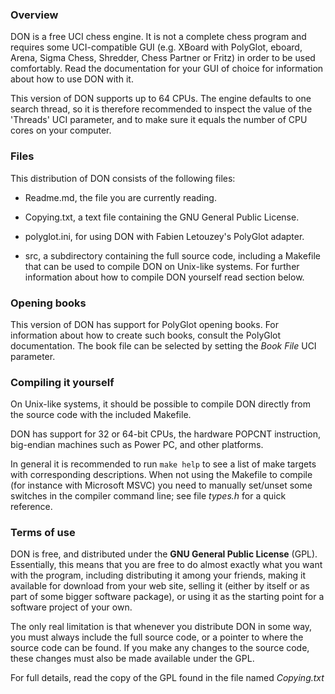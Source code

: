 ### Overview

DON is a free UCI chess engine. It is not a complete chess program and requires some UCI-compatible GUI (e.g. XBoard with PolyGlot, eboard, Arena, Sigma Chess, Shredder, Chess
Partner or Fritz) in order to be used comfortably.
Read the documentation for your GUI of choice for information about how to use DON with it.

This version of DON supports up to 64 CPUs. The engine defaults to one search thread,
so it is therefore recommended to inspect the value of the 'Threads' UCI parameter,
and to make sure it equals the number of CPU cores on your computer.


### Files

This distribution of DON consists of the following files:

  * Readme.md, the file you are currently reading.

  * Copying.txt, a text file containing the GNU General Public License.

  * polyglot.ini, for using DON with Fabien Letouzey's PolyGlot adapter.

  * src, a subdirectory containing the full source code, including a Makefile
    that can be used to compile DON on Unix-like systems. For further
    information about how to compile DON yourself read section below.


### Opening books

This version of DON has support for PolyGlot opening books. For
information about how to create such books, consult the PolyGlot
documentation. The book file can be selected by setting the *Book File*
UCI parameter.


### Compiling it yourself

On Unix-like systems, it should be possible to compile DON
directly from the source code with the included Makefile.

DON has support for 32 or 64-bit CPUs, the hardware POPCNT
instruction, big-endian machines such as Power PC, and other platforms.

In general it is recommended to run `make help` to see a list of make
targets with corresponding descriptions. When not using the Makefile to
compile (for instance with Microsoft MSVC) you need to manually
set/unset some switches in the compiler command line; see file *types.h*
for a quick reference.


### Terms of use

DON is free, and distributed under the **GNU General Public License**
(GPL). Essentially, this means that you are free to do almost exactly
what you want with the program, including distributing it among your
friends, making it available for download from your web site, selling
it (either by itself or as part of some bigger software package), or
using it as the starting point for a software project of your own.

The only real limitation is that whenever you distribute DON in
some way, you must always include the full source code, or a pointer
to where the source code can be found. If you make any changes to the
source code, these changes must also be made available under the GPL.

For full details, read the copy of the GPL found in the file named
*Copying.txt*
